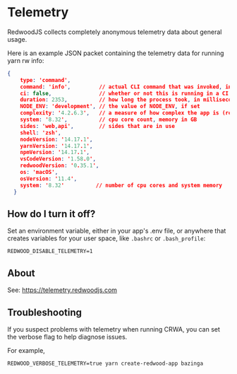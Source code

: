 # Telemetry

RedwoodJS collects completely anonymous telemetry data about general usage.

Here is an example JSON packet containing the telemetry data for running yarn rw info:

```json
{
    type: 'command',
    command: 'info',         // actual CLI command that was invoked, including flags
    ci: false,               // whether or not this is running in a CI environment
    duration: 2353,          // how long the process took, in milliseconds
    NODE_ENV: 'development', // the value of NODE_ENV, if set
    complexity: '4.2.6.3',   // a measure of how complex the app is (route, service, cell and page counts)
    system: '8.32',          // cpu core count, memory in GB
    sides: 'web,api',        // sides that are in use
    shell: 'zsh',
    nodeVersion: '14.17.1',
    yarnVersion: '14.17.1',
    npmVersion: '14.17.1',
    vsCodeVersion: '1.58.0',
    redwoodVersion: '0.35.1',
    os: 'macOS',
    osVersion: '11.4',
    system: '8.32'          // number of cpu cores and system memory
  }
```

## How do I turn it off?

Set an environment variable, either in your app's .env file, or anywhere that creates variables for your user space, like `.bashrc` or `.bash_profile`:

```terminal
REDWOOD_DISABLE_TELEMETRY=1
```

## About

See: https://telemetry.redwoodjs.com

## Troubleshooting

If you suspect problems with telemetry when running CRWA, you can set the verbose flag to help diagnose issues.

For example,

```terminal
REDWOOD_VERBOSE_TELEMETRY=true yarn create-redwood-app bazinga
```
